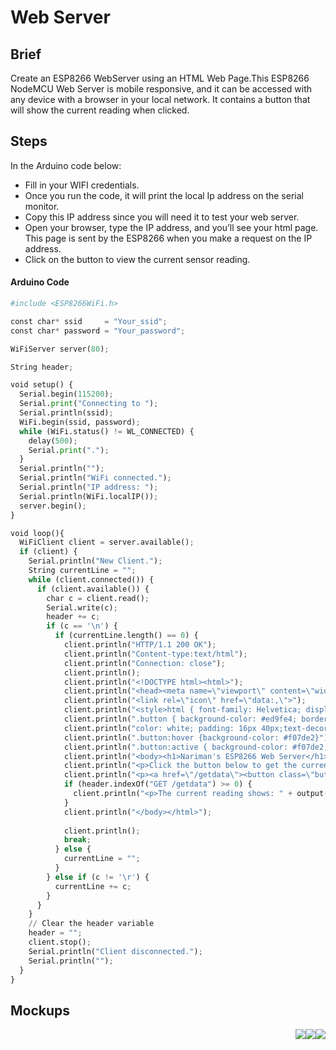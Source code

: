 # Web Server

## Brief

Create an ESP8266 WebServer using an HTML Web Page.This ESP8266 NodeMCU Web Server is mobile responsive, and it can be accessed with any device with a browser in your local network. It contains a button that will show the current reading when clicked.

## Steps

In the Arduino code below:

- Fill in your WIFI credentials.
- Once you run the code, it will print the local Ip address on the serial monitor.
- Copy this IP address since you will need it to test your web server.
- Open your browser, type the IP address, and you’ll see your html page. This page is sent by the ESP8266 when you make a request on the IP address.
- Click on the button to view the current sensor reading.


#### Arduino Code

```python
#include <ESP8266WiFi.h>

const char* ssid     = "Your_ssid";
const char* password = "Your_password";

WiFiServer server(80);

String header;

void setup() {
  Serial.begin(115200);
  Serial.print("Connecting to ");
  Serial.println(ssid);
  WiFi.begin(ssid, password);
  while (WiFi.status() != WL_CONNECTED) {
    delay(500);
    Serial.print(".");
  }
  Serial.println("");
  Serial.println("WiFi connected.");
  Serial.println("IP address: ");
  Serial.println(WiFi.localIP());
  server.begin();
}

void loop(){
  WiFiClient client = server.available();   
  if (client) {                             
    Serial.println("New Client.");          
    String currentLine = "";                
    while (client.connected()) { 
      if (client.available()) {             
        char c = client.read();             
        Serial.write(c);                    
        header += c;
        if (c == '\n') {                    
          if (currentLine.length() == 0) {
            client.println("HTTP/1.1 200 OK");
            client.println("Content-type:text/html");
            client.println("Connection: close");
            client.println();
            client.println("<!DOCTYPE html><html>");
            client.println("<head><meta name=\"viewport\" content=\"width=device-width, initial-scale=1\">");
            client.println("<link rel=\"icon\" href=\"data:,\">");
            client.println("<style>html { font-family: Helvetica; display: inline-block; margin: 0px auto; text-align: center;}");
            client.println(".button { background-color: #ed9fe4; border: none; border-radius: 15px; box-shadow: 0 9px #999;");
            client.println("color: white; padding: 16px 40px;text-decoration: none; font-size: 30px; margin: 2px; cursor: pointer;}");
            client.println(".button:hover {background-color: #f07de2}");
            client.println(".button:active { background-color: #f07de2; box-shadow: 0 5px #666; transform: translateY(4px)}</style></head>");
            client.println("<body><h1>Nariman's ESP8266 Web Server</h1>");
            client.println("<p>Click the button below to get the current sensor reading</p>");
            client.println("<p><a href=\"/getdata\"><button class=\"button\">Click Me</button></a></p>");
            if (header.indexOf("GET /getdata") >= 0) {
              client.println("<p>The current reading shows: " + output() + "</p>");
            } 
            client.println("</body></html>");
            
            client.println();
            break;
          } else { 
            currentLine = "";
          }
        } else if (c != '\r') {  
          currentLine += c;      
        }
      }
    }
    // Clear the header variable
    header = "";
    client.stop();
    Serial.println("Client disconnected.");
    Serial.println("");
  }
}
```

## Mockups

<img style="float:right; " src="../Part III: Retrieving Data/WebServer/1.png">
<img style="float:right; " src="../Part III: Retrieving Data/WebServer/2.png">
<img style="float:right; " src="../Part III: Retrieving Data/WebServer/3.png">

